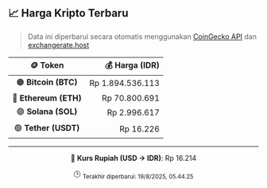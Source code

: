 

<!-- HARGA_KRIPTO -->
## 📈 Harga Kripto Terbaru

> Data ini diperbarui secara otomatis menggunakan [CoinGecko API](https://www.coingecko.com/) dan [exchangerate.host](https://exchangerate.host/)

<div align="center">

| 🪙 Token | 💰 Harga (IDR) |
|:------:|---------------:|
| 🟠 **Bitcoin (BTC)**   | Rp 1.894.536.113 |
| 🔵 **Ethereum (ETH)**  | Rp 70.800.691 |
| 🟣 **Solana (SOL)**    | Rp 2.996.617 |
| 🟢 **Tether (USDT)**   | Rp 16.226 |

---

💱 **Kurs Rupiah (USD → IDR)**: Rp 16.214

🕒 <sub>Terakhir diperbarui: 19/8/2025, 05.44.25</sub>

</div>
<!-- /HARGA_KRIPTO -->